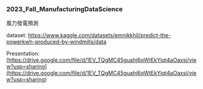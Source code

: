 ### 2023_Fall_ManufacturingDataScience

風力發電預測

dataset: https://www.kaggle.com/datasets/emnikkhil/predict-the-powerkwh-produced-by-windmills/data

Presentation: [https://drive.google.com/file/d/1EV_TQgMC45guahj6qWtEkYiqt4aOaxsj/view?usp=sharing](https://drive.google.com/file/d/1EV_TQgMC45guahj6qWtEkYiqt4aOaxsj/view?usp=sharing)
